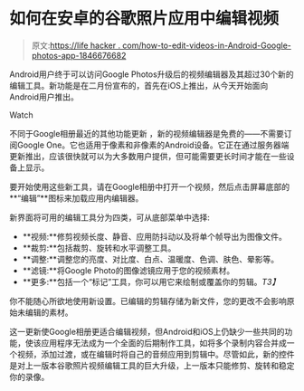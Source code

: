 # 如何在安卓的谷歌照片应用中编辑视频

> 原文:[https://life hacker . com/how-to-edit-videos-in-Android-Google-photos-app-1846676682](https://lifehacker.com/how-to-edit-videos-in-androids-google-photos-app-1846676682)

Android用户终于可以访问Google Photos升级后的视频编辑器及其超过30个新的编辑工具。新功能是在二月份宣布的，首先在iOS上推出，从今天开始面向Android用户推出。

Watch

不同于Google相册最近的其他功能更新 ，新的视频编辑器是免费的——不需要订阅Google One。它也适用于像素和非像素的Android设备。它正在通过服务器端更新推出，应该很快就可以为大多数用户提供，但可能需要更长时间才能在一些设备上显示。

要开始使用这些新工具，请在Google相册中打开一个视频，然后点击屏幕底部的**“编辑”**图标来加载应用内编辑器。

新界面将可用的编辑工具分为四类，可从底部菜单中选择:

*   **视频:**修剪视频长度、静音、应用防抖动以及将单个帧导出为图像文件。
*   **裁剪:**包括裁剪、旋转和水平调整工具。
*   **调整:**调整您的亮度、对比度、白点、温暖度、色调、肤色、晕影等。
*   **滤镜:**将Google Photo的图像滤镜应用于您的视频素材。
*   **更多:**包括一个“标记”工具，你可以用它来绘制或覆盖你的剪辑。*T3】*

你不能随心所欲地使用新设置。已编辑的剪辑存储为新文件，您的更改不会影响原始未编辑的素材。

这一更新使Google相册更适合编辑视频，但Android和iOS上仍缺少一些共同的功能，使该应用程序无法成为一个全面的后期制作工具，如将多个录制内容合并成一个视频，添加过渡，或在编辑时将自己的音频应用到剪辑中。尽管如此，新的控件是对上一版本谷歌照片视频编辑工具的巨大升级，上一版本只能修剪、旋转和稳定你的录像。